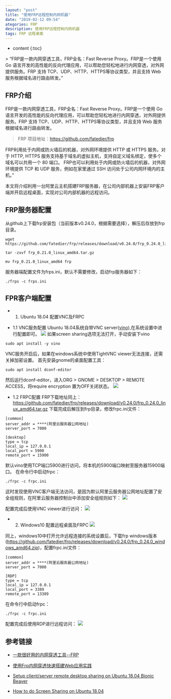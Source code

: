 ```yaml
---
layout: "post"
title: "使用FRP远程控制内网机器"
date: "2019-02-12 09:54"
ategories: FRP
description: 使用FRP远程控制内网机器
tags: FRP 远程桌面
---
```



* content
{:toc}

<div class="postImg" style="background-image:url(http://carforeasy.cn/2019-b2a6e180)" ></div>
> “FRP是一款内网穿透工具，FRP全名：Fast Reverse Proxy。FRP是一个使用 Go 语言开发的高性能的反向代理应用，可以帮助您轻松地进行内网穿透，对外网提供服务。FRP 支持 TCP、UDP、HTTP、HTTPS等协议类型，并且支持 Web 服务根据域名进行路由转发。”




## FRP介绍
FRP是一款内网穿透工具，FRP全名：Fast Reverse Proxy。FRP是一个使用 Go 语言开发的高性能的反向代理应用，可以帮助您轻松地进行内网穿透，对外网提供服务。FRP 支持 TCP、UDP、HTTP、HTTPS等协议类型，并且支持 Web 服务根据域名进行路由转发。

>FRP 项目地址：https://github.com/fatedier/frp

FRP利用处于内网或防火墙后的机器，对外网环境提供 HTTP 或 HTTPS 服务。对于 HTTP, HTTPS 服务支持基于域名的虚拟主机，支持自定义域名绑定，使多个域名可以共用一个 80 端口。
FRP也可以利用处于内网或防火墙后的机器，对外网环境提供 TCP 和 UDP 服务，例如在家里通过 SSH 访问处于公司内网环境内的主机。”

本文将介绍利用一台阿里云主机搭建FRP服务器，在公司内部机器上安装FRP客户端并开启远程桌面，实现对公司内部机器的远程访问。

## FRP服务器配置
从github上下载frp安装包（当前版本v0.24.0，根据需要选择），解压后存放到frp目录。
```shell
wget https://github.com/fatedier/frp/releases/download/v0.24.0/frp_0.24.0_linux_amd64.tar.gz

tar -zxvf frp_0.21.0_linux_amd64.tar.gz

mv frp_0.21.0_linux_amd64 frp
```
服务器端配置文件为frps.ini，默认不需要修改，启动frp服务器如下：

```shell
./frps -c frps.ini
```
## FPR客户端配置
+ 1. Ubuntu 18.04 配置VNC及FRPC
* 1.1 VNC服务配置
Ubuntu 18.04系统自带VNC server([vino](https://github.com/GNOME/vino)),在系统设置中进行配置即可。
![](http://carforeasy.cn/2019-8ca54017.png)
如果screen sharing选项无法打开，手动安装下vino
```
sudo apt install -y vino
```
VNC服务开启后，如果在windows系统中使用TightVNC viewer无法连接，还需关掉加密设置。
首先安装gnome的桌面配置工具：
```
sudo apt install dconf-editor
```
然后运行dconf-editor，进入ORG > GNOME > DESKTOP > REMOTE ACCESS，将require encryption 置为OFF关闭状态。
![](http://carforeasy.cn/2019-830cef41.png)
* 1.2 FRPC配置
FRP下载地址同上：
https://github.com/fatedier/frp/releases/download/v0.24.0/frp_0.24.0_linux_amd64.tar.gz
下载完成后解压到frp目录，修改frpc.ini文件：
```
[common]
server_addr = ****(阿里云服务器公网地址)
server_port = 7000

[desktop]
type = tcp
local_ip = 127.0.0.1
local_port = 5900
remote_port = 15900
```
默认vino使用TCP端口5900进行访问，将本机的5900端口映射至服务器15900端口。
在命令行中启动frpc：
```shell
./frpc -c frpc.ini
```
这时发现使用VNC客户端无法访问，是因为默认阿里云服务器公网地址配置了安全组规则，在阿里云服务器控制台中添加安全组规则如下：
![](http://carforeasy.cn/2019-64f91523.png)

配置完成后使用VNC viewer进行访问：
![](http://carforeasy.cn/2019-99392fd7.png)
+ 2. Windows10 配置远程桌面及FRPC
![](http://carforeasy.cn/2019-cc62e4ef.png)

同上，windows10中打开允许远程连接的系统设置后，下载frp windows版本(https://github.com/fatedier/frp/releases/download/v0.24.0/frp_0.24.0_windows_amd64.zip)，配置frpc.ini文件：
```
[common]
server_addr = ****(阿里云服务器公网地址)
server_port = 7000

[RDP]
type = tcp
local_ip = 127.0.0.1
local_port = 3389
remote_port = 13389
```
在命令行中启动frpc：
```shell
./frpc -c frpc.ini
```
配置完成后使用RDP进行远程访问：
![](http://carforeasy.cn/2019-7067c54e.png)
## 参考链接
* [一款很好用的内网穿透工具--FRP](https://www.jianshu.com/p/00c79df1aaf0)

* [使用Frp内网穿透快速搭建Web应用实践](https://yq.aliyun.com/articles/630646)

* [Setup client/server remote desktop sharing on Ubuntu 18.04 Bionic Beaver](https://linuxconfig.org/ubuntu-remote-desktop-18-04-bionic-beaver-linux)

* [How to do Screen Sharing on Ubuntu 18.04](https://www.hagensieker.com/wordpress/2018/04/27/how-to-do-screen-sharing-on-ubuntu-18-04/)
